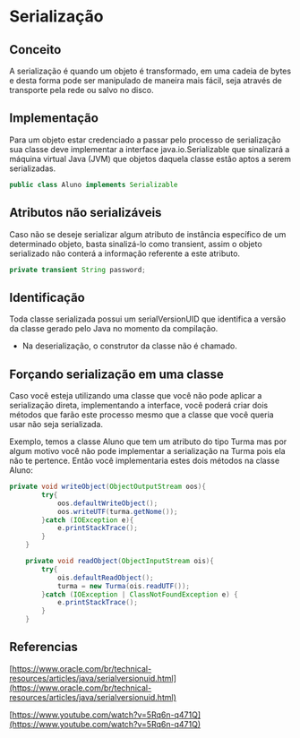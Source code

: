 # Serialização

## Conceito

A serialização é quando um objeto é transformado, em uma cadeia de bytes e desta forma pode ser manipulado de maneira mais fácil, seja através de transporte pela rede ou salvo no disco.

## Implementação

Para um objeto estar credenciado a passar pelo processo de serialização sua classe deve implementar a interface java.io.Serializable que sinalizará a máquina virtual Java (JVM) que objetos daquela classe estão aptos a serem serializadas.

```java
public class Aluno implements Serializable
```

## Atributos não serializáveis

Caso não se deseje serializar algum atributo de instância específico de um determinado objeto, basta sinalizá-lo como transient, assim o objeto serializado não conterá a informação referente a este atributo.

```java
private transient String password;
```

## Identificação

Toda classe serializada possui um serialVersionUID que identifica a versão da classe gerado pelo Java no momento da compilação.

- Na deserialização, o construtor da classe não é chamado.

## Forçando serialização em uma classe

Caso você esteja utilizando uma classe que você não pode aplicar a serialização direta, implementando a interface, você poderá criar dois métodos que farão este processo mesmo que a classe que você queria usar não seja serializada.

Exemplo, temos a classe Aluno que tem um atributo do tipo Turma mas por algum motivo você não pode implementar a serialização na Turma pois ela não te pertence.
Então você implementaria estes dois métodos na classe Aluno:

```java
private void writeObject(ObjectOutputStream oos){
        try{
            oos.defaultWriteObject();
            oos.writeUTF(turma.getNome());
        }catch (IOException e){
            e.printStackTrace();
        }
    }

    private void readObject(ObjectInputStream ois){
        try{
            ois.defaultReadObject();
            turma = new Turma(ois.readUTF());
        }catch (IOException | ClassNotFoundException e) {
            e.printStackTrace();
        }
    }
```

## Referencias

[https://www.oracle.com/br/technical-resources/articles/java/serialversionuid.html](https://www.oracle.com/br/technical-resources/articles/java/serialversionuid.html)

[https://www.youtube.com/watch?v=5Rq6n-q471Q](https://www.youtube.com/watch?v=5Rq6n-q471Q)
